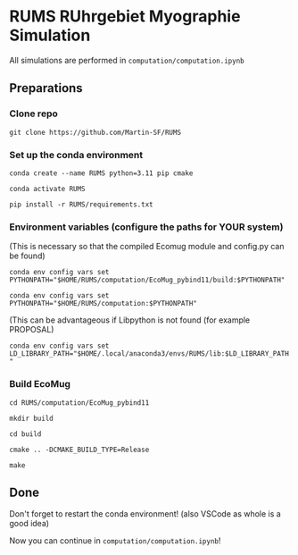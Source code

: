 # RUMS RUhrgebiet Myographie Simulation

All simulations are performed in `computation/computation.ipynb`

## Preparations

### Clone repo

`git clone https://github.com/Martin-SF/RUMS`

### Set up the conda environment
`conda create --name RUMS python=3.11 pip cmake`

`conda activate RUMS`

`pip install -r RUMS/requirements.txt`

### Environment variables (configure the paths for YOUR system)

(This is necessary so that the compiled Ecomug module and config.py can be found)

`conda env config vars set PYTHONPATH="$HOME/RUMS/computation/EcoMug_pybind11/build:$PYTHONPATH"`

`conda env config vars set PYTHONPATH="$HOME/RUMS/computation:$PYTHONPATH"`

(This can be advantageous if Libpython is not found (for example PROPOSAL)

`conda env config vars set LD_LIBRARY_PATH="$HOME/.local/anaconda3/envs/RUMS/lib:$LD_LIBRARY_PATH"`

### Build EcoMug
`cd RUMS/computation/EcoMug_pybind11`

`mkdir build`

`cd build`

`cmake .. -DCMAKE_BUILD_TYPE=Release`

`make`

## Done

Don't forget to restart the conda environment! (also VSCode as whole is a good idea)

Now you can continue in `computation/computation.ipynb`!
